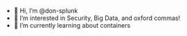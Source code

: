 - 👋 Hi, I’m @don-splunk
- 👀 I’m interested in Security, Big Data, and oxford commas!
- 🌱 I’m currently learning about containers

<!---
don-splunk/don-splunk is a ✨ special ✨ repository because its `README.md` (this file) appears on your GitHub profile.
You can click the Preview link to take a look at your changes.
--->
